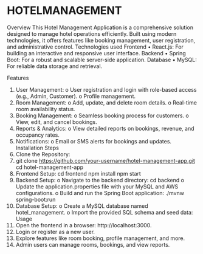 # HOTELMANAGEMENT

Overview
This Hotel Management Application is a comprehensive solution designed to manage hotel operations efficiently. Built using modern technologies, it offers features like booking management, user registration, and administrative control.
Technologies used
Frontend
•	React.js: For building an interactive and responsive user interface.
Backend
•	Spring Boot: For a robust and scalable server-side application.
Database
•	MySQL: For reliable data storage and retrieval.

Features
1.	User Management:
o	User registration and login with role-based access (e.g., Admin, Customer).
o	Profile management.
2.	Room Management:
o	Add, update, and delete room details.
o	Real-time room availability status.
3.	Booking Management:
o	Seamless booking process for customers.
o	View, edit, and cancel bookings.
4.	Reports & Analytics:
o	View detailed reports on bookings, revenue, and occupancy rates.
5.	Notifications:
o	Email or SMS alerts for bookings and updates.
Installation
Steps
1.	Clone the Repository:
2.	git clone https://github.com/your-username/hotel-management-app.git
cd hotel-management-app
3.	Frontend Setup:
cd frontend
npm install
npm start
4.	Backend Setup:
o	Navigate to the backend directory:
cd backend
o	Update the application.properties file with your MySQL and AWS configurations.
o	Build and run the Spring Boot application:
./mvnw spring-boot:run
5.	Database Setup:
o	Create a MySQL database named hotel_management.
o	Import the provided SQL schema and seed data:
Usage
1.	Open the frontend in a browser: http://localhost:3000.
2.	Login or register as a new user.
3.	Explore features like room booking, profile management, and more.
4.	Admin users can manage rooms, bookings, and view reports.

